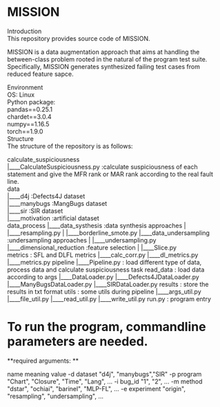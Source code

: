 # MISSION


Introduction  
This repository provides source code of MISSION.  

MISSION is a data augmentation approach that aims at handling the between-class problem rooted in the natural of the program test suite. Specifically, MISSION
 generates synthesized failing test cases from reduced feature sapce.  

Environment  
OS: Linux  
Python package:  
pandas==0.25.1  
chardet==3.0.4  
numpy==1.16.5  
torch==1.9.0  
Structure  
The structure of the repository is as follows:  

calculate_suspiciousness  
|____CalculateSuspiciousness.py	:calculate suspiciousness of each statement and give the MFR rank or MAR rank according to the real fault line.  
data  
|____d4j :Defects4J dataset	  
|____manybugs :MangBugs dataset	  
|____sir :SIR dataset		  
|____motivation :artificial dataset	  
data_process
|____data_systhesis :data synthesis approaches
|    |____resampling.py
|    |____borderline_smote.py
|____data_undersampling :undersampling approaches
|	 |____undersampling.py
|____dimensional_reduction :feature selection
|	 |____Slice.py		
metrics : SFL and DLFL metrics
|____calc_corr.py
|____dl_metrics.py
|____metrics.py
pipeline
|____Pipeline.py : load different type of data, process data and calculate suspiciousness task
read_data : load data according to args
|____DataLoader.py
|____Defects4JDataLoader.py
|____ManyBugsDataLoader.py
|____SIRDataLoader.py
results : store the results in txt format
utils : some utils during pipeline
|____args_util.py
|____file_util.py
|____read_util.py
|____write_util.py
run.py : program entry

# To run the program, commandline parameters are needed.

**required arguments: **

name	meaning	value
-d	dataset	"d4j", "manybugs","SIR"
-p	program	"Chart", "Closure", "Time", "Lang", ...
-i	bug_id	"1", "2", ...
-m	method	"dstar", "ochiai", "barinel", "MLP-FL", ...
-e	experiment	"origin", "resampling", "undersampling", ...
